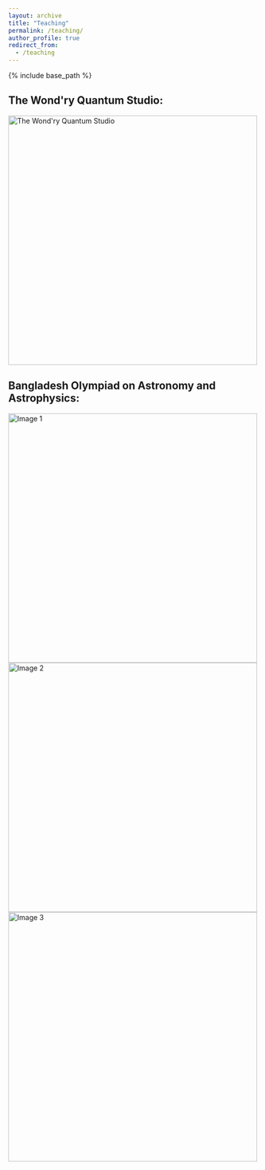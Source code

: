 ```yaml
---
layout: archive
title: "Teaching"
permalink: /teaching/
author_profile: true
redirect_from:
  - /teaching
---
```


{% include base_path %}

## The Wond'ry Quantum Studio:

<img src="https://seratsaad.github.io/images/twqs.jpg" alt="The Wond'ry Quantum Studio" width="500">



## Bangladesh Olympiad on Astronomy and Astrophysics:


<img src="https://seratsaad.github.io/images/bdoaa1.jpg" alt="Image 1" width="500">
<img src="https://seratsaad.github.io/images/bdoaa2.jpg" alt="Image 2" width="500">
<img src="https://seratsaad.github.io/images/bdoaa3.jpg" alt="Image 3" width="500">

